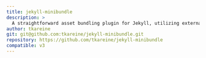 ```yaml
---
title: jekyll-minibundle
description: >
  A straightforward asset bundling plugin for Jekyll, utilizing external minification tool of your choice. It provides asset concatenation for bundling and asset fingerprinting with MD5 digest for cache busting.
author: tkareine
git: git@github.com:tkareine/jekyll-minibundle.git
repository: https://github.com/tkareine/jekyll-minibundle
compatible: v3
---
```

